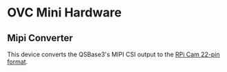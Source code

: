 # OVC Mini Hardware

## Mipi Converter

This device converts the QSBase3's MIPI CSI output to the [RPi Cam 22-pin format](https://www.arducam.com/raspberry-pi-camera/connector-type-pinout/).
